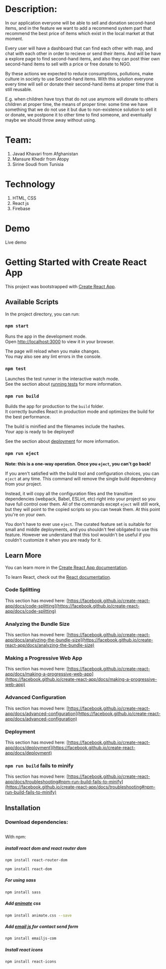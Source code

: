 
# Description:

In our application everyone will be able to sell and donation second-hand items, and in the feature we want to add a recommend system part that recommend the best price of items which exist in the local market at that moment. 

Every user will have a dashboard that can find each other with map, and chat with each other in order to recieve or send their items. And will be have a explore page to find second-hand items, and also they can post thier own second-hand items to sell with a price or free donate to NGO. 

By these actions we expected to reduce consumptions, pollutions, make culture in society to use Second-hand items. With this solution everyone every time will sell or donate their second-hand items at proper time that is still reusable. 

E.g. when children have toys that do not use anymore will donate to others children at proper time, the means of proper time: some time we have something that we do not use it but due to non-existence solution to sell it or donate, we postpone it to other time to find someone, and eventually maybe we should throw away without using. 

# Team: 
1. Javad Khavari  from Afghanistan
2. Mansure Khedir from Atopy
3. Sirine Soudi from Tunisia

# Technology 
1.	HTML, CSS
2.	React js 
3.	Firebase
# Demo
Live demo



# Getting Started with Create React App

This project was bootstrapped with [Create React App](https://github.com/facebook/create-react-app).

## Available Scripts

In the project directory, you can run:

### `npm start`

Runs the app in the development mode.\
Open [http://localhost:3000](http://localhost:3000) to view it in your browser.

The page will reload when you make changes.\
You may also see any lint errors in the console.

### `npm test`

Launches the test runner in the interactive watch mode.\
See the section about [running tests](https://facebook.github.io/create-react-app/docs/running-tests) for more information.

### `npm run build`

Builds the app for production to the `build` folder.\
It correctly bundles React in production mode and optimizes the build for the best performance.

The build is minified and the filenames include the hashes.\
Your app is ready to be deployed!

See the section about [deployment](https://facebook.github.io/create-react-app/docs/deployment) for more information.

### `npm run eject`

**Note: this is a one-way operation. Once you `eject`, you can't go back!**

If you aren't satisfied with the build tool and configuration choices, you can `eject` at any time. This command will remove the single build dependency from your project.

Instead, it will copy all the configuration files and the transitive dependencies (webpack, Babel, ESLint, etc) right into your project so you have full control over them. All of the commands except `eject` will still work, but they will point to the copied scripts so you can tweak them. At this point you're on your own.

You don't have to ever use `eject`. The curated feature set is suitable for small and middle deployments, and you shouldn't feel obligated to use this feature. However we understand that this tool wouldn't be useful if you couldn't customize it when you are ready for it.

## Learn More

You can learn more in the [Create React App documentation](https://facebook.github.io/create-react-app/docs/getting-started).

To learn React, check out the [React documentation](https://reactjs.org/).

### Code Splitting

This section has moved here: [https://facebook.github.io/create-react-app/docs/code-splitting](https://facebook.github.io/create-react-app/docs/code-splitting)

### Analyzing the Bundle Size

This section has moved here: [https://facebook.github.io/create-react-app/docs/analyzing-the-bundle-size](https://facebook.github.io/create-react-app/docs/analyzing-the-bundle-size)

### Making a Progressive Web App

This section has moved here: [https://facebook.github.io/create-react-app/docs/making-a-progressive-web-app](https://facebook.github.io/create-react-app/docs/making-a-progressive-web-app)

### Advanced Configuration

This section has moved here: [https://facebook.github.io/create-react-app/docs/advanced-configuration](https://facebook.github.io/create-react-app/docs/advanced-configuration)

### Deployment

This section has moved here: [https://facebook.github.io/create-react-app/docs/deployment](https://facebook.github.io/create-react-app/docs/deployment)

### `npm run build` fails to minify

This section has moved here: [https://facebook.github.io/create-react-app/docs/troubleshooting#npm-run-build-fails-to-minify](https://facebook.github.io/create-react-app/docs/troubleshooting#npm-run-build-fails-to-minify)





## Installation 
<h3>Download dependencies:</h3>

##

With npm:

<h5>install react dom and react router dom</h5>


```bash
npm install react-router-dom
```

```bash
npm install react-dom
```

<h5>For using sass</h5>

```bash
npm install sass
```


<h5>Add <a href="https://animate.style/" target="_blank">animate</a> css</h5>


```bash
npm install animate.css --save

```

<h5>Add <a href="https://www.emailjs.com/" target="_blank">email js </a>for contact send form</h5>


```bash
npm install emailjs-com

```

<h5>Install react icons </h5>


```bash
npm install react-icons
```


